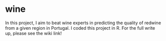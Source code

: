 # wine
In this project, I aim to beat wine experts in predicting the quality of redwine from a given region in Portugal. I coded this project in R.  For the full write up, please see the wiki link!   

